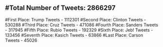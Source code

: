 #Total Number of Tweets: 2866297 
---
#First Place: Trump Tweets - 1112301
#Second Place: Clinton Tweets - 530288
#Third Place: Cruz Tweets - 471086
#Fourth Place: Sanders Tweets - 317945
#Fifth Place: Rubio Tweets - 192329
#Sixth Place: Jeb! Tweets - 133456
#Seventh Place: Kasich Tweets - 63866
#Last Place: Carson Tweets - 45026
